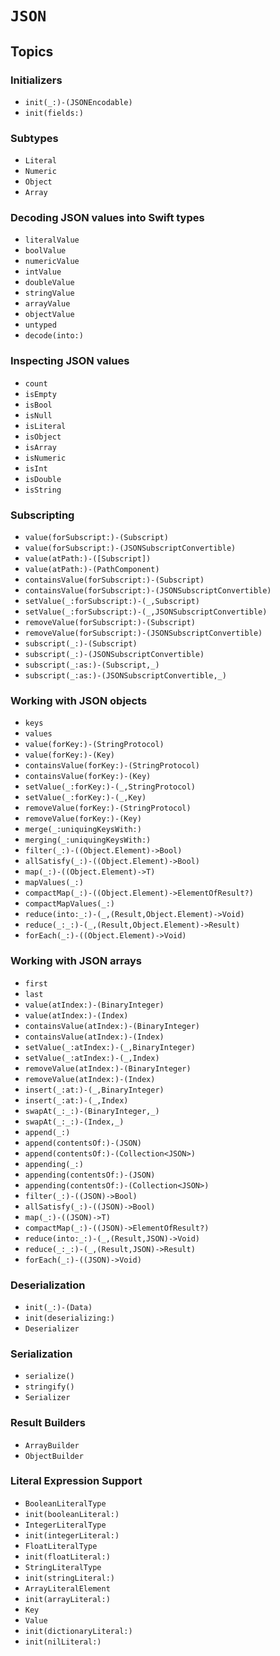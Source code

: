 # ``JSON``

## Topics

### Initializers

- ``init(_:)-(JSONEncodable)``
- ``init(fields:)``

### Subtypes

- ``Literal``
- ``Numeric``
- ``Object``
- ``Array``

### Decoding JSON values into Swift types

- ``literalValue``
- ``boolValue``
- ``numericValue``
- ``intValue``
- ``doubleValue``
- ``stringValue``
- ``arrayValue``
- ``objectValue``
- ``untyped``
- ``decode(into:)``

### Inspecting JSON values

- ``count``
- ``isEmpty``
- ``isBool``
- ``isNull``
- ``isLiteral``
- ``isObject``
- ``isArray``
- ``isNumeric``
- ``isInt``
- ``isDouble``
- ``isString``

### Subscripting

- ``value(forSubscript:)-(Subscript)``
- ``value(forSubscript:)-(JSONSubscriptConvertible)``
- ``value(atPath:)-([Subscript])``
- ``value(atPath:)-(PathComponent)``
- ``containsValue(forSubscript:)-(Subscript)``
- ``containsValue(forSubscript:)-(JSONSubscriptConvertible)``
- ``setValue(_:forSubscript:)-(_,Subscript)``
- ``setValue(_:forSubscript:)-(_,JSONSubscriptConvertible)``
- ``removeValue(forSubscript:)-(Subscript)``
- ``removeValue(forSubscript:)-(JSONSubscriptConvertible)``
- ``subscript(_:)-(Subscript)``
- ``subscript(_:)-(JSONSubscriptConvertible)``
- ``subscript(_:as:)-(Subscript,_)``
- ``subscript(_:as:)-(JSONSubscriptConvertible,_)``

### Working with JSON objects

- ``keys``
- ``values``
- ``value(forKey:)-(StringProtocol)``
- ``value(forKey:)-(Key)``
- ``containsValue(forKey:)-(StringProtocol)``
- ``containsValue(forKey:)-(Key)``
- ``setValue(_:forKey:)-(_,StringProtocol)``
- ``setValue(_:forKey:)-(_,Key)``
- ``removeValue(forKey:)-(StringProtocol)``
- ``removeValue(forKey:)-(Key)``
- ``merge(_:uniquingKeysWith:)``
- ``merging(_:uniquingKeysWith:)``
- ``filter(_:)-((Object.Element)->Bool)``
- ``allSatisfy(_:)-((Object.Element)->Bool)``
- ``map(_:)-((Object.Element)->T)``
- ``mapValues(_:)``
- ``compactMap(_:)-((Object.Element)->ElementOfResult?)``
- ``compactMapValues(_:)``
- ``reduce(into:_:)-(_,(Result,Object.Element)->Void)``
- ``reduce(_:_:)-(_,(Result,Object.Element)->Result)``
- ``forEach(_:)-((Object.Element)->Void)``

### Working with JSON arrays

- ``first``
- ``last``
- ``value(atIndex:)-(BinaryInteger)``
- ``value(atIndex:)-(Index)``
- ``containsValue(atIndex:)-(BinaryInteger)``
- ``containsValue(atIndex:)-(Index)``
- ``setValue(_:atIndex:)-(_,BinaryInteger)``
- ``setValue(_:atIndex:)-(_,Index)``
- ``removeValue(atIndex:)-(BinaryInteger)``
- ``removeValue(atIndex:)-(Index)``
- ``insert(_:at:)-(_,BinaryInteger)``
- ``insert(_:at:)-(_,Index)``
- ``swapAt(_:_:)-(BinaryInteger,_)``
- ``swapAt(_:_:)-(Index,_)`` 
- ``append(_:)``
- ``append(contentsOf:)-(JSON)``
- ``append(contentsOf:)-(Collection<JSON>)``
- ``appending(_:)``
- ``appending(contentsOf:)-(JSON)``
- ``appending(contentsOf:)-(Collection<JSON>)``
- ``filter(_:)-((JSON)->Bool)``
- ``allSatisfy(_:)-((JSON)->Bool)``
- ``map(_:)-((JSON)->T)``
- ``compactMap(_:)-((JSON)->ElementOfResult?)``
- ``reduce(into:_:)-(_,(Result,JSON)->Void)``
- ``reduce(_:_:)-(_,(Result,JSON)->Result)``
- ``forEach(_:)-((JSON)->Void)``

### Deserialization

- ``init(_:)-(Data)``
- ``init(deserializing:)``
- ``Deserializer``

### Serialization

- ``serialize()``
- ``stringify()``
- ``Serializer``

### Result Builders

- ``ArrayBuilder``
- ``ObjectBuilder``

### Literal Expression Support

- ``BooleanLiteralType``
- ``init(booleanLiteral:)``
- ``IntegerLiteralType``
- ``init(integerLiteral:)``
- ``FloatLiteralType``
- ``init(floatLiteral:)``
- ``StringLiteralType``
- ``init(stringLiteral:)``
- ``ArrayLiteralElement``
- ``init(arrayLiteral:)``
- ``Key``
- ``Value``
- ``init(dictionaryLiteral:)``
- ``init(nilLiteral:)``
